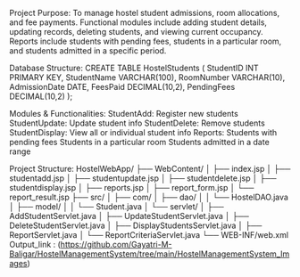 Project Purpose:
To manage hostel student admissions, room allocations, and fee payments. Functional modules include
adding student details, updating records, deleting students, and viewing current occupancy. Reports
include students with pending fees, students in a particular room, and students admitted in a specific
period.






Database Structure:
CREATE TABLE HostelStudents (
StudentID INT PRIMARY KEY,
StudentName VARCHAR(100),
RoomNumber VARCHAR(10),
AdmissionDate DATE,
FeesPaid DECIMAL(10,2),
PendingFees DECIMAL(10,2)
);

Modules & Functionalities:
StudentAdd: Register new students
StudentUpdate: Update student info
StudentDelete: Remove students
StudentDisplay: View all or individual student info
Reports:
Students with pending fees
Students in a particular room
Students admitted in a date range

Project Structure:
HostelWebApp/
├── WebContent/
│ ├── index.jsp
│ ├── studentadd.jsp
│ ├── studentupdate.jsp
│ ├── studentdelete.jsp
│ ├── studentdisplay.jsp
│ ├── reports.jsp
│ ├── report_form.jsp
│ └── report_result.jsp
├── src/
│ ├── com/
│ ├── dao/
│ │ └── HostelDAO.java
│ ├── model/
│ │ └── Student.java
│ └── servlet/
│ ├── AddStudentServlet.java
│ ├── UpdateStudentServlet.java
│ ├── DeleteStudentServlet.java
│ ├── DisplayStudentsServlet.java
│ ├── ReportServlet.java
│ └── ReportCriteriaServlet.java
└── WEB-INF/web.xml
Output_link : (https://github.com/Gayatri-M-Baligar/HostelManagementSystem/tree/main/HostelManagementSystem_Images)
